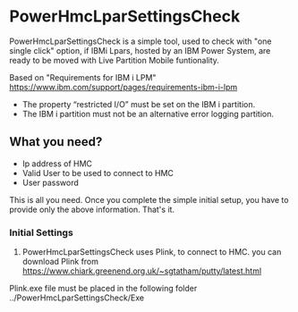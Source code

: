 # PowerHmcLparSettingsCheck
PowerHmcLparSettingsCheck is a simple tool, used to check with "one single click" option, if IBMi Lpars, hosted by an IBM Power System, are ready to be moved with Live Partition Mobile funtionality.

Based on "Requirements for IBM i LPM" 
https://www.ibm.com/support/pages/requirements-ibm-i-lpm

* The property “restricted I/O” must be set on the IBM i partition.
* The IBM i partition must not be an alternative error logging partition.

## What you need?
* Ip address of HMC
* Valid User to be used to connect to HMC
* User password

This is all you need. Once you complete the simple initial setup, you have to provide only the above information. That's it.


### Initial Settings
1)  PowerHmcLparSettingsCheck uses Plink, to connect to HMC. you can download Plink from 
 https://www.chiark.greenend.org.uk/~sgtatham/putty/latest.html

Plink.exe file must be placed in the following folder
../PowerHmcLparSettingsCheck/Exe



